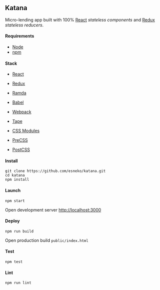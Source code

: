## Katana
Micro-lending app built with 100% [React](https://github.com/facebook/react) _stateless components_ and [Redux](https://github.com/rackt/redux/) _stateless reducers_.

#### Requirements
- [Node](https://nodejs.org/)
- [npm](https://www.npmjs.com/)

#### Stack
- [React](http://facebook.github.io/react/)
- [Redux](http://rackt.org/redux/)
- [Ramda](http://ramdajs.com/)
- [Babel](http://babeljs.io/)
- [Webpack](https://webpack.github.io/)
- [Tape](https://www.npmjs.com/package/tape)

- [CSS Modules](https://github.com/css-modules/css-modules)
- [PreCSS](https://www.npmjs.com/package/precss)
- [PostCSS](https://www.npmjs.com/package/postcss)

#### Install
```
git clone https://github.com/esneko/katana.git
cd katana
npm install
```

#### Launch
```
npm start
```
Open development server [http://localhost:3000](http://localhost:3000)

#### Deploy
```
npm run build
```
Open production build `public/index.html`

#### Test
```
npm test
```

#### Lint
```
npm run lint
```
